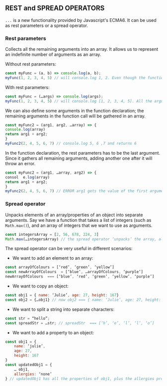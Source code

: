 ## **REST and SPREAD OPERATORS**

`...` is a new functionality provided by Javascript's ECMA6. It can be used as  rest parameters or a spread operator.

### **Rest parameters**

Collects all the remaining arguments into an array. It allows us to represent an indefinite number of arguments as an array.

Without rest parameters:
```javascript
const myFunc = (a, b) => console.log(a, b);
myFunc(1, 2, 3, 4, 5) // will console.log 1, 2. Even though the function call accepts any number of arguments, the function declaration only accounts for two, so the function is run with the first two arguments only. 
```
With rest parameters:
```javascript
const myFunc = (…args) => console.log(args);
myFunc(1, 2, 3, 4, 5) // will console.log [1, 2, 3, 4, 5]. All the arguments passed to myFunc are gathered into an array. Since the rest parameters gives us an array, we can then use any array method on it. 
```
We can also define some arguments in the function declaration; the remaining arguments in the function call will be gathered in an array.

```javascript
const myFunc2 = (arg1, arg2, …array) => {
console.log(array)
return arg1 + arg2;
}
myFunc2(2, 4, 5, 6, 7) // console.log 5, 6 ,7 and returns 6
```
In the function declaration, the rest parameters has to be the last argument. Since it gathers all remaining arguments, adding another one after it will throw an error.

```javascript
const myFunc2 = (arg1, …array, arg2) => {
consol	e.log(array)
return arg1 + arg2;
}
myFunc2(2, 4, 5, 6, 7) // ERROR arg1 gets the value of the first argument and array gets all remaining ones, so there is no value left for arg2.
```  

### **Spread operator**

Unpacks elements of an array/properties of an object into separate arguments. Say we have a function that takes a list of integers (such as `Math.max()`), and an array of integers that we want to use as arguments. 
```javascript
const integersArray = [2, 56, 678, 224, 3]
Math.max(…integersArray) // the spread operator ‘unpacks’ the array, allowing each element of the array to be passed as a separate argument. 
```
The spread operator can be very useful in different scenarios:

- We want to add an element to an array:
```javascript
const arrayOfColours = [‘red’, ‘green’, ‘yellow’]
const newArrayOfColours  = [‘blue’, …arrayOfColours, ‘purple’]
newArrayOfColours  === [‘blue’, ‘red’, ‘green’, ‘yellow’, ‘purple’]
```
- We want to copy an object:
```javascript
const obj1 = { name: ‘Julie’, age: 27, height: 167}
const obj2 = {…obj1} // now obj2 === { name: ‘Julie’, age: 27, height: 167}
```
- We want to split a string into separate characters:
```javascript
const str = “hello”;
const spreadStr = …str; // spreadStr  === [‘h’, ‘e’, ‘l’, ‘l’, ‘o’]
```
- We want to add a property to an object:
```javascript
const obj1 = {
	name: ‘julie’,
	age: 27,
	height: 167
}
const updatedObj1 = {
	… obj1,
	allergies: ‘none’
} // updatedObj1 has all the properties of obj1, plus the allergies property. 
```
